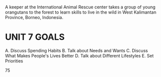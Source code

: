 A keeper at the International Animal Rescue center takes a group of young orangutans to the forest to learn skills to live in the wild in West Kalimantan Province, Borneo, Indonesia.

# UNIT 7 GOALS

A. Discuss Spending Habits
B. Talk about Needs and Wants
C. Discuss What Makes People's Lives Better
D. Talk about Different Lifestyles
E. Set Priorities

75